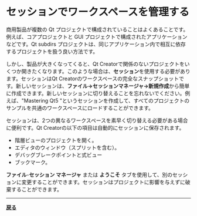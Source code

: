 # セッションでワークスペースを管理する

商用製品が複数の Qt プロジェクトで構成されていることはよくあることです。例えば、コアプロジェクトと GUI プロジェクトで構成されたアプリケーションなどです。Qt subdirs プロジェクトは、同じアプリケーション内で相互に依存するプロジェクトを扱う良い方法です。

しかし、製品が大きくなってくると、Qt Creatorで関係のないプロジェクトをいくつか開きたくなります。このような場合は、**セッション**を使用する必要があります。セッションはQt Creatorのワークスペースの完全なスナップショットです。新しいセッションは、**ファイル→セッションマネージャ→新規作成**から簡単に作成できます。新しいセッションに切り替えることを忘れないでください。例えば、"Mastering Qt5 "というセッションを作成して、すべてのプロジェクトのサンプルを共通のワークスペースにロードすることができます。

セッションは、2つの異なるワークスペースを素早く切り替える必要がある場合に便利です。Qt Creatorの以下の項目は自動的にセッションに保存されます。

* 階層ビューのプロジェクトを開く。
* エディタのウィンドウ（スプリットを含む）。
* デバッグブレークポイントと式ビュー
* ブックマーク。

**ファイル**-**セッション マネージャ** または **ようこそ** タブを使用して、別のセッションに変更することができます。セッションはプロジェクトに影響を与えずに破棄することができます。

***

**[戻る](../index.html)**
